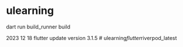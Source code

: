 # ulearning

dart run build_runner build

2023 12 18
flutter update version 3.1.5
#   u l e a r n i n g _ f l u t t e r _ r i v e r p o d _ l a t e s t  
 
